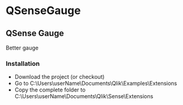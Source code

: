 # QSenseGauge

<h2>QSense Gauge</h2>
<p>Better gauge</p>

<h3>Installation</h3>
<ul>
 <li>Download the project (or checkout)</li>
 <li>Go to C:\Users\userName\Documents\Qlik\Examples\Extensions</li>
 <li>Copy the complete folder to C:\Users\userName\Documents\Qlik\Sense\Extensions</li>
</ul>
